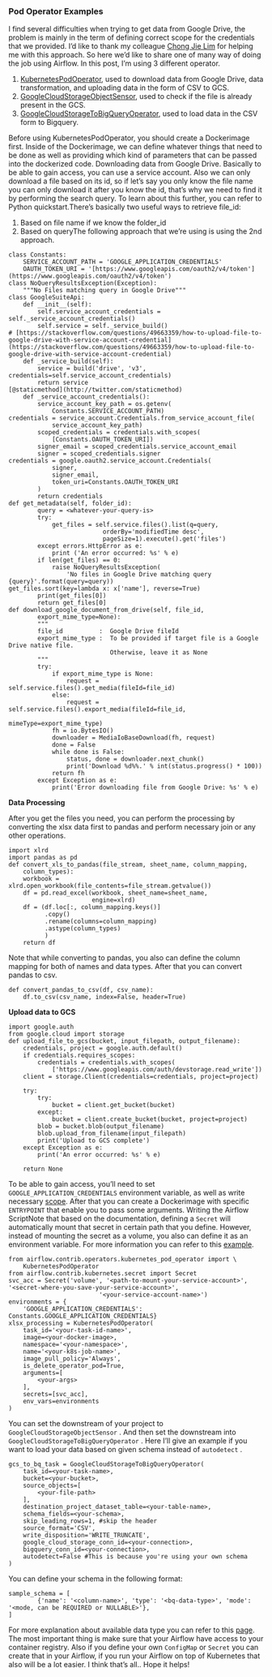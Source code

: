 ### Pod Operator Examples

I find several difficulties when trying to get data from Google Drive, the problem is mainly in the term of defining correct scope for the credentials that we provided.
I’d like to thank my colleague [Chong Jie Lim](https://medium.com/@chongjie.lim) for helping me with this approach.
So here we’d like to share one of many way of doing the job using Airflow.
In this post, I’m using 3 different operator.

1. [KubernetesPodOperator](https://airflow.apache.org/docs/stable/kubernetes.html), used to download data from Google Drive, data transformation, and uploading data in the form of CSV to GCS.
2. [GoogleCloudStorageObjectSensor](https://airflow.apache.org/docs/stable/_modules/airflow/contrib/sensors/gcs_sensor.html), used to check if the file is already present in the GCS.
3. [GoogleCloudStorageToBigQueryOperator](https://airflow.apache.org/docs/stable/_modules/airflow/contrib/operators/gcs_to_bq.html), used to load data in the CSV form to Bigquery.

Before using KubernetesPodOperator, you should create a Dockerimage first.
Inside of the Dockerimage, we can define whatever things that need to be done as well as providing which kind of parameters that can be passed into the dockerized code.
Downloading data from Google Drive. Basically to be able to gain access, you can use a service account. 
Also we can only download a file based on its id, so if let’s say you only know the file name you can only download it after you know the id, that’s why we need to find it by performing the search query. 
To learn about this further, you can refer to Python quickstart.There’s basically two useful ways to retrieve file_id:

1. Based on file name if we know the folder_id
2. Based on queryThe following approach that we’re using is using the 2nd approach.

```
class Constants:
    SERVICE_ACCOUNT_PATH = 'GOOGLE_APPLICATION_CREDENTIALS'
    OAUTH_TOKEN_URI = '[https://www.googleapis.com/oauth2/v4/token'](https://www.googleapis.com/oauth2/v4/token')
class NoQueryResultsException(Exception):
    """No Files matching query in Google Drive"""
class GoogleSuiteApi:
    def __init__(self):
        self.service_account_credentials = self._service_account_credentials()
        self.service = self._service_build()
# [https://stackoverflow.com/questions/49663359/how-to-upload-file-to-google-drive-with-service-account-credential](https://stackoverflow.com/questions/49663359/how-to-upload-file-to-google-drive-with-service-account-credential)
    def _service_build(self):
        service = build('drive', 'v3', credentials=self.service_account_credentials)
        return service
[@staticmethod](http://twitter.com/staticmethod)
    def _service_account_credentials():
        service_account_key_path = os.getenv(
            Constants.SERVICE_ACCOUNT_PATH)
credentials = service_account.Credentials.from_service_account_file(
            service_account_key_path)
        scoped_credentials = credentials.with_scopes(
            [Constants.OAUTH_TOKEN_URI])
        signer_email = scoped_credentials.service_account_email
        signer = scoped_credentials.signer
credentials = google.oauth2.service_account.Credentials(
            signer,
            signer_email,
            token_uri=Constants.OAUTH_TOKEN_URI
        )
        return credentials
def get_metadata(self, folder_id):
        query = <whatever-your-query-is>
        try:
            get_files = self.service.files().list(q=query,
                          orderBy='modifiedTime desc',
                          pageSize=1).execute().get('files')
        except errors.HttpError as e:
            print ('An error occurred: %s' % e)
        if len(get_files) == 0:
            raise NoQueryResultsException(
                'No files in Google Drive matching query {query}'.format(query=query))
get_files.sort(key=lambda x: x['name'], reverse=True)
        print(get_files[0])
        return get_files[0]
def download_google_document_from_drive(self, file_id,
        export_mime_type=None):
        """
        file_id          :  Google Drive fileId
        export_mime_type :  To be provided if target file is a Google Drive native file.
                            Otherwise, leave it as None
        """
        try:
            if export_mime_type is None:
                request = self.service.files().get_media(fileId=file_id)
            else:
                request = self.service.files().export_media(fileId=file_id,
                                                            mimeType=export_mime_type)
            fh = io.BytesIO()
            downloader = MediaIoBaseDownload(fh, request)
            done = False
            while done is False:
                status, done = downloader.next_chunk()
                print('Download %d%%.' % int(status.progress() * 100))
            return fh
        except Exception as e:
            print('Error downloading file from Google Drive: %s' % e)

```

**Data Processing**

After you get the files you need, you can perform the processing by converting the xlsx data first to pandas and perform necessary join or any other operations.

```
import xlrd
import pandas as pd
def convert_xls_to_pandas(file_stream, sheet_name, column_mapping,
    column_types):
    workbook = xlrd.open_workbook(file_contents=file_stream.getvalue())
    df = pd.read_excel(workbook, sheet_name=sheet_name,
                       engine=xlrd)
    df = (df.loc[:, column_mapping.keys()]
          .copy()
          .rename(columns=column_mapping)
          .astype(column_types)
          )
    return df

```

Note that while converting to pandas, you also can define the column mapping for both of names and data types. After that you can convert pandas to csv.

```
def convert_pandas_to_csv(df, csv_name):
    df.to_csv(csv_name, index=False, header=True)
```

**Upload data to GCS**

```
import google.auth
from google.cloud import storage
def upload_file_to_gcs(bucket, input_filepath, output_filename):
    credentials, project = google.auth.default()
    if credentials.requires_scopes:
        credentials = credentials.with_scopes(
            ['https://www.googleapis.com/auth/devstorage.read_write'])
    client = storage.Client(credentials=credentials, project=project)

    try:
        try:
            bucket = client.get_bucket(bucket)
        except:
            bucket = client.create_bucket(bucket, project=project)
        blob = bucket.blob(output_filename)
        blob.upload_from_filename(input_filepath)
        print('Upload to GCS complete')
    except Exception as e:
        print('An error occurred: %s' % e)

    return None

```
To be able to gain access, you’ll need to set `GOOGLE_APPLICATION_CREDENTIALS` environment variable, as well as write necessary [scope](https://cloud.google.com/storage/docs/authentication).
After that you can create a Dockerimage with specific `ENTRYPOINT` that enable you to pass some arguments. 
Writing the Airflow ScriptNote that based on the documentation, defining a `Secret` will
automatically mount that secret in certain path that you define. However, instead of mounting the secret as a volume, you also can define it as an environment variable. For more information you can refer to this [example](https://github.com/GoogleCloudPlatform/python-docs-samples/blob/master/composer/workflows/kubernetes_pod_operator.py).

```
from airflow.contrib.operators.kubernetes_pod_operator import \
    KubernetesPodOperator
from airflow.contrib.kubernetes.secret import Secret
svc_acc = Secret('volume', '<path-to-mount-your-service-account>', '<secret-where-you-save-your-service-account>',
                         '<your-service-account-name>')
environments = {
    'GOOGLE_APPLICATION_CREDENTIALS': Constants.GOOGLE_APPLICATION_CREDENTIALS}
xlsx_processing = KubernetesPodOperator(
    task_id='<your-task-id-name>',
    image=<your-docker-image>,
    namespace='<your-namespace>',
    name='<your-k8s-job-name>',
    image_pull_policy='Always',
    is_delete_operator_pod=True,
    arguments=[
        <your-args>
    ],
    secrets=[svc_acc],
    env_vars=environments
)

```
You can set the downstream of your project to `GoogleCloudStorageObjectSensor` . And then set the downstream into `GoogleCloudStorageToBigQueryOperator` . Here I’ll give an example if you want to load your data based on given schema instead of `autodetect` .

```
gcs_to_bq_task = GoogleCloudStorageToBigQueryOperator(
    task_id=<your-task-name>,
    bucket=<your-bucket>,
    source_objects=[
        <your-file-path>
    ],
    destination_project_dataset_table=<your-table-name>,
    schema_fields=<your-schema>,
    skip_leading_rows=1, #skip the header
    source_format='CSV',
    write_disposition='WRITE_TRUNCATE',
    google_cloud_storage_conn_id=<your-connection>,
    bigquery_conn_id=<your-connection>,
    autodetect=False #This is because you're using your own schema
)

```
You can define your schema in the following format:

```
sample_schema = [
        {'name': '<column-name>', 'type': '<bq-data-type>', 'mode': '<mode, can be REQUIRED or NULLABLE>'},
]
```
For more explanation about available data type you can refer to this [page](https://cloud.google.com/bigquery/docs/reference/standard-sql/data-types). The most important thing is make sure that your Airflow have access to your container registry. Also if you define your own `ConfigMap` or `Secret` you can create that in your Airflow, if you run your Airflow on top of Kubernetes that also will be a lot easier. I think that’s all.. Hope it helps!
